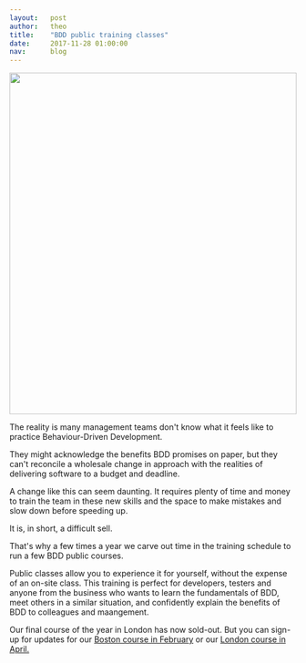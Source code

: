 ```yaml
---
layout:   post
author:   theo
title:    "BDD public training classes"
date:     2017-11-28 01:00:00
nav:      blog
---
```


<img src="https://cucumber.io/images/blog/matt-standing-cukeup-2016.jpg" style="float:center; width:100%; height:600px">


The reality is many management teams don't know what it feels like to practice Behaviour-Driven Development. 

They might acknowledge the benefits BDD promises on paper, but they can't reconcile a wholesale change in approach with the realities of delivering software to a budget and deadline. 

A change like this can seem daunting. It requires plenty of time and money to train the team in these new skills and the space to make mistakes and slow down before speeding up.

It is, in short, a difficult sell. 

That's why a few times a year we carve out time in the training schedule to run a few BDD public courses. 

Public classes allow you to experience it for yourself, without the expense of an on-site class. This training is perfect for developers, testers and anyone from the business who wants to learn the fundamentals of BDD, meet others in a similar situation, and confidently explain the benefits of BDD to colleagues and maangement.

Our final course of the year in London has now sold-out. But you can sign-up for updates for our [Boston course in February](https://cucumber.io/events/bdd-kickstart-boston-18) or our [London course in April.](https://cucumber.io/events/bdd-kickstart-london-2018)

